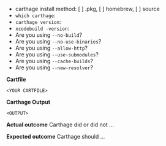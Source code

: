 * carthage install method: [ ] .pkg, [ ] homebrew, [ ] source
* `which carthage`:
* `carthage version`: 
* `xcodebuild -version`: 
* Are you using `--no-build`? 
* Are you using `--no-use-binaries`? 
* Are you using `--allow-http`?
* Are you using `--use-submodules`? 
* Are you using `--cache-builds`? 
* Are you using `--new-resolver`? 

**Cartfile**
```
<YOUR CARTFILE>
```

**Carthage Output**
```
<OUTPUT>
```

**Actual outcome**
Carthage did or did not ...

**Expected outcome**
Carthage should ...
